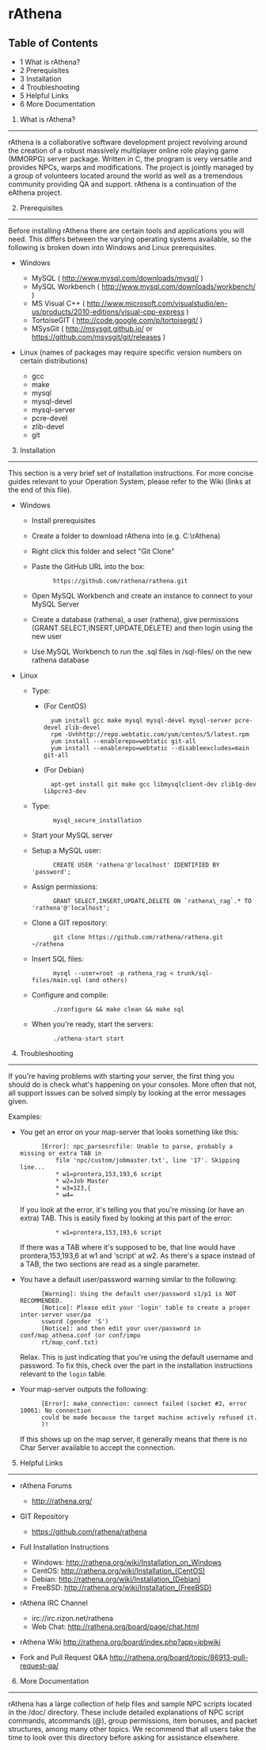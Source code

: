 rAthena
=======
Table of Contents
---------
* 1 What is rAthena?
* 2 Prerequisites
* 3 Installation
* 4 Troubleshooting
* 5 Helpful Links
* 6 More Documentation

1. What is rAthena?
---------
rAthena is a collaborative software development project revolving around the
creation of a robust massively multiplayer online role playing game (MMORPG)
server package. Written in C, the program is very versatile and provides NPCs,
warps and modifications. The project is jointly managed by a group of volunteers
located around the world as well as a tremendous community providing QA and
support. rAthena is a continuation of the eAthena project.

2. Prerequisites
---------
Before installing rAthena there are certain tools and applications you will need.
This differs between the varying operating systems available, so the following
is broken down into Windows and Linux prerequisites.

* Windows
	* MySQL ( http://www.mysql.com/downloads/mysql/ )
	* MySQL Workbench ( http://www.mysql.com/downloads/workbench/ )
	* MS Visual C++ ( http://www.microsoft.com/visualstudio/en-us/products/2010-editions/visual-cpp-express )
	* TortoiseGIT ( http://code.google.com/p/tortoisegit/ )
	* MSysGit ( http://msysgit.github.io/ or https://github.com/msysgit/git/releases )

* Linux (names of packages may require specific version numbers on certain distributions)
	* gcc
	* make
	* mysql
	* mysql-devel
	* mysql-server
	* pcre-devel
	* zlib-devel
	* git

3. Installation 
---------
This section is a very brief set of installation instructions. For more concise guides
relevant to your Operation System, please refer to the Wiki (links at the end of this file).

* Windows
	* Install prerequisites
	* Create a folder to download rAthena into (e.g. C:\rAthena)
	* Right click this folder and select "Git Clone"
	* Paste the GitHub URL into the box:

				https://github.com/rathena/rathena.git
	* Open MySQL Workbench and create an instance to connect to your MySQL Server
	* Create a database (rathena), a user (rathena), give permissions (GRANT SELECT,INSERT,UPDATE,DELETE)
		and then login using the new user
	* Use MySQL Workbench to run the .sql files in /sql-files/ on the new rathena database

* Linux
	* Type:
		* (For CentOS)

				yum install gcc make mysql mysql-devel mysql-server pcre-devel zlib-devel
				rpm -Uvhhttp://repo.webtatic.com/yum/centos/5/latest.rpm
				yum install --enablerepo=webtatic git-all
				yum install --enablerepo=webtatic --disableexcludes=main git-all
		* (For Debian)

				apt-get install git make gcc libmysqlclient-dev zlib1g-dev libpcre3-dev
	* Type:

				mysql_secure_installation
	* Start your MySQL server
	* Setup a MySQL user:

				CREATE USER 'rathena'@'localhost' IDENTIFIED BY 'password';
	* Assign permissions:

				GRANT SELECT,INSERT,UPDATE,DELETE ON `rathena\_rag`.* TO 'rathena'@'localhost';
	* Clone a GIT repository:

				git clone https://github.com/rathena/rathena.git ~/rathena
	* Insert SQL files:

				mysql --user=root -p rathena_rag < trunk/sql-files/main.sql (and others)
	* Configure and compile:

				./configure && make clean && make sql
	* When you're ready, start the servers:

				./athena-start start



4. Troubleshooting
---------
If you're having problems with starting your server, the first thing you should
do is check what's happening on your consoles. More often that not, all support issues
can be solved simply by looking at the error messages given.

Examples:

* You get an error on your map-server that looks something like this:

			[Error]: npc_parsesrcfile: Unable to parse, probably a missing or extra TAB in 
				file 'npc/custom/jobmaster.txt', line '17'. Skipping line...
				* w1=prontera,153,193,6 script
				* w2=Job Master
				* w3=123,{
				* w4=

    If you look at the error, it's telling you that you're missing (or have an extra) TAB.
		This is easily fixed by looking at this part of the error:

				* w1=prontera,153,193,6 script

	If there was a TAB where it's supposed to be, that line would have prontera,153,193,6 at w1
		and 'script' at w2. As there's a space instead of a TAB, the two sections are read as a
		single parameter.

* You have a default user/password warning similar to the following:

			[Warning]: Using the default user/password s1/p1 is NOT RECOMMENDED.
			[Notice]: Please edit your 'login' table to create a proper inter-server user/pa
			ssword (gender 'S')
			[Notice]: and then edit your user/password in conf/map_athena.conf (or conf/impo
			rt/map_conf.txt)

    Relax. This is just indicating that you're using the default username and password. To
		fix this, check over the part in the installation instructions relevant to the `login` table.
	
* Your map-server outputs the following:

			[Error]: make_connection: connect failed (socket #2, error 10061: No connection
			could be made because the target machine actively refused it.
			)!

    If this shows up on the map server, it generally means that there is no Char Server available
		to accept the connection.



5. Helpful Links
---------
* rAthena Forums
	* http://rathena.org/

* GIT Repository
	* https://github.com/rathena/rathena

* Full Installation Instructions
	* Windows: http://rathena.org/wiki/Installation_on_Windows
	* CentOS: http://rathena.org/wiki/Installation_(CentOS)
	* Debian: http://rathena.org/wiki/Installation_(Debian)
	* FreeBSD: http://rathena.org/wiki/Installation_(FreeBSD)
	
* rAthena IRC Channel
	* irc://irc.rizon.net/rathena
	* Web Chat: http://rathena.org/board/page/chat.html

* rAthena Wiki
	http://rathena.org/board/index.php?app=ipbwiki

* Fork and Pull Request Q&A
	http://rathena.org/board/topic/86913-pull-request-qa/


6. More Documentation
---------
rAthena has a large collection of help files and sample NPC scripts located in the /doc/
directory. These include detailed explanations of NPC script commands, atcommands (@),
group permissions, item bonuses, and packet structures, among many other topics. We
recommend that all users take the time to look over this directory before asking for
assistance elsewhere.
